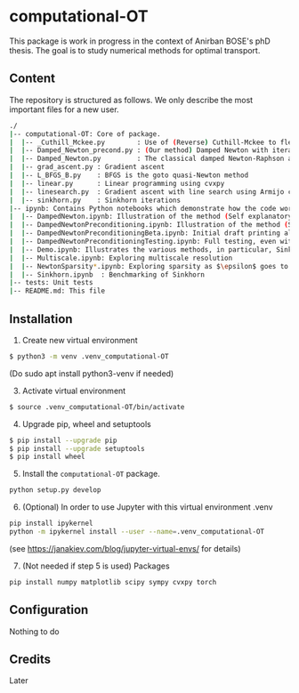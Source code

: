 # computational-OT

This package is work in progress in the context of Anirban BOSE's phD thesis.
The goal is to study numerical methods for optimal transport.

## Content

The repository is structured as follows. We only describe the most important files for a new user.
```bash
./
|-- computational-OT: Core of package. 
|  |-- _Cuthill_Mckee.py        : Use of (Reverse) Cuthill-Mckee to fleshout sparsity
|  |-- Damped_Newton_precond.py : (Our method) Damped Newton with iterative inversion using preconditioning
|  |-- Damped_Newton.py         : The classical damped Newton-Raphson algorithm with exact inversion of the Hessian
|  |-- grad_ascent.py : Gradient ascent
|  |-- L_BFGS_B.py    : BFGS is the goto quasi-Newton method
|  |-- linear.py      : Linear programming using cvxpy
|  |-- linesearch.py  : Gradient ascent with line search using Armijo condition
|  |-- sinkhorn.py    : Sinkhorn iterations
|-- ipynb: Contains Python notebooks which demonstrate how the code works
|  |-- DampedNewton.ipynb: Illustration of the method (Self explanatory).
|  |-- DampedNewtonPreconditioning.ipynb: Illustration of the method (Self explanatory).
|  |-- DampedNewtonPreconditioningBeta.ipynb: Initial draft printing all the spectral statistics.
|  |-- DampedNewtonPreconditioningTesting.ipynb: Full testing, even with obsolete versions.
|  |-- Demo.ipynb: Illustrates the various methods, in particular, Sinkhorn, Gradient ascent (fixed or line search), L-BGFS, Newton...
|  |-- Multiscale.ipynb: Exploring multiscale resolution
|  |-- NewtonSparsity*.ipynb: Exploring sparsity as $\epsilon$ goes to zero
|  |-- Sinkhorn.ipynb  : Benchmarking of Sinkhorn
|-- tests: Unit tests
|-- README.md: This file
```

## Installation

1. Create new virtual environment

```bash
$ python3 -m venv .venv_computational-OT
```

(Do
sudo apt install python3-venv
if needed)

3. Activate virtual environment

```bash
$ source .venv_computational-OT/bin/activate
```

4. Upgrade pip, wheel and setuptools 

```bash
$ pip install --upgrade pip
$ pip install --upgrade setuptools
$ pip install wheel
```

5. Install the `computational-OT` package.

```bash
python setup.py develop
```

6. (Optional) In order to use Jupyter with this virtual environment .venv
```bash
pip install ipykernel
python -m ipykernel install --user --name=.venv_computational-OT
```
(see https://janakiev.com/blog/jupyter-virtual-envs/ for details)

7. (Not needed if step 5 is used) Packages
```bash
pip install numpy matplotlib scipy sympy cvxpy torch
```

## Configuration
Nothing to do

## Credits
Later